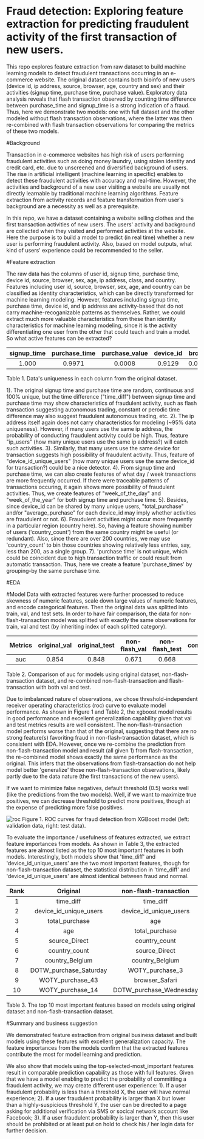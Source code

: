 # Fraud detection: Exploring feature extraction for predicting fraudulent activity of the first transaction of new users.

This repo explores feature extraction from raw dataset to build machine learning models to detect fraudulent transactions occurring in an e-commerce website. The original dataset contains both bioinfo of new users (device id, ip address, source, browser, age, country and sex) and their activities (signup time, purchase time, purchase value). Exploratory data analysis reveals that flash transaction observed by counting time difference between purchase_time and signup_time is a strong indication of a fraud. Thus, here we demonstrate two models: one with full dataset and the other modeled without flash transaction observations, where the latter was then re-combined with flash transaction observations for comparing the metrics of these two models. 

#Background
  
  Transaction in e-commerce websites has high risk of users performing fraudulent activities such as doing money laundry, using stolen identity and credit card, etc. due to unscreened and diversified background of users. The rise in artificial intelligent (machine learning in specific) enables to detect these fraudulent activities with accuracy and real-time. However, the activities and background of a new user visiting a website are usually not directly learnable by traditional machine learning algorithms. Feature extraction from activity records and feature transformation from user's background are a necessity as well as a prerequisite.
    
   In this repo, we have a dataset containing a website selling clothes and the first transaction activities of new users. The users' activity and background are collected when they visited and performed activities at the website. Here the purpose is to build a model to predict (in real time) whether a new user is performing fraudulent activity. Also, based on model outputs, what kind of users' experience could be recommended to the seller.

#Feature extraction

  The raw data has the columns of user id, signup time, purchase time, device id, source, browser, sex, age, ip address, class, and country. Features including user id, source, browser, sex, age, and country can be classified as identity characteristics, which can be directly transformed for machine learning modeling. However, features including signup time, purchase time, device id, and ip address are activity-based that do not carry machine-recoganizable patterns as themselves. Rather, we could extract much more valuable characteristics from these than identity characteristics for machine learning modeling, since it is the activity differentiating one user from the other that could teach and train a model. So what active features can be extracted?
  
  |signup_time|purchase_time|purchase_value|device_id|browser|age|ip_address|country|
  |:---:|:---:|:---:|:---:|:---:|:---:|:---:|:---:|
  |1.000|0.9971|0.0008|0.9129|0.00003|0.00038|0.9497|0.00119|  
  
Table 1. Data's uniqueness in each column from the original dataset. 
  
  1). The original signup time and purchase time are random, continuous and 100% unique, but the time difference ("time_diff") between signup time and purchase time may show characteristics of fraudulent activity, such as flash transaction suggesting autonomous trading, constant or perodic time difference may also suggest fraudulent autonomous trading, etc.
  2). The ip address itself again does not carry characteristics for modeling (~95% data uniqueness). However, if many users use the same ip address, the probability of conducting fraudulent activity could be high. Thus, feature "ip_users" (how many unique users use the same ip address?) will catch such activities.
  3). Similarly, that many users use the same device for transaction suggests high possibility of fraudulent activity. Thus, feature of "device_id_unique_users" (how many unique users use the same device_id for transaction?) could be a nice detector.
  4). From signup time and purchase time, we can also create features of what day / week transactions are more frequently occurred. If there were traceable patterns of transactions occuring, it again shows more possibility of fraudulent activities. Thus, we create features of "week_of_the_day" and "week_of_the_year" for both signup time and purchase time.
  5). Besides, since device_id can be shared by many unique users, "total_purchase" and/or "average_purchase" for each device_id may imply whether activities are fraudulent or not.
  6). Fraudulent activities might occur more frequently in a particular region (country here). So, having a feature showing number of users ('country_count') from the same country might be useful (or redundant). Also, since there are over 200 countries, we may use 'country_count' to bin those countries showing relatively less entries, say, less than 200, as a single group.
  7). 'purchase time' is not unique, which could be coincident due to high transaction traffic or could result from automatic transaction. Thus, here we create a feature 'purchase_times' by grouping-by the same purchase time.
  
#EDA



#Model
  Data with extracted features were further processed to reduce skewness of numeric features, scale down large values of numeric features, and encode categorical features. Then the original data was splitted into train, val, and test sets. In order to have fair comparison, the data for non-flash-transaction model was splitted with exactly the same observations for train, val and test (by inheriting index of each splitted category).
  
|Metrics|original_val|original_test|non-flash_val|non-flash_test|combined_val|combined_test|
|:---:|:---:|:---:|:---:|:---:|:---:|:---:|
|auc|0.854|0.848|0.671|0.668|0.854|0.847|
Table 2. Comparison of auc for models using original dataset, non-flash-transaction dataset, and re-combined non-flash-transaction and flash-transaction with both val and test.  

  Due to imbalanced nature of observations, we chose threshold-independent receiver operating characteristics (roc) curve to evaluate model performance. As shown in Figure 1 and Table 2, the xgboost model results in good performance and excellent generalization capability given that val and test metrics results are well consistent. The non-flash-transaction model performs worse than that of the original, suggesting that there are no strong feature(s) favoriting fraud in non-flash-transaction dataset, which is consistent with EDA. However, once we re-combine the prediction from non-flash-transaction model and result (all given 1) from flash-transaction, the re-combined model shows exactly the same performance as the original. This infers that the observations from flash-transaction do not help model better 'generalize' those non-flash-transaction observations, likely partly due to the data nature (the first transactions of the new users). 
  
  If we want to minimize false negatives, default threshold (0.5) works well (like the predictions from the two models). Well, if we want to maximize true positives, we can decrease threshold to predict more positives, though at the expense of predicting more false positives.

![roc](https://user-images.githubusercontent.com/34787111/51809237-97726f80-2253-11e9-8978-a62fca8fb277.png)
  Figure 1. ROC curves for fraud detection from XGBoost model (left: validation data, right: test data).
  
  To evaluate the importance / usefulness of features extracted, we extract feature importances from models. As shown in Table 3, the extracted features are almost listed as the top 10 most important features in both models. Interestingly, both models show that 'time_diff' and 'device_id_unique_users' are the two most important features, though for non-flash-transaction dataset, the statistical distribution in 'time_diff' and 'device_id_unique_users' are almost identical between fraud and normal.

|Rank|Original|non-flash-transaction|
|:---:|:---:|:---:|
|1|time_diff|time_diff|
|2|device_id_unique_users|device_id_unique_users|
|3|total_purchase|age|
|4|age|total_purchase|
|5|source_Direct|country_count|
|6|country_count|source_Direct|
|7|country_Belgium|country_Belgium|
|8|DOTW_purchase_Saturday|WOTY_purchase_3|
|9|WOTY_purchase_43|browser_Safari|
|10|WOTY_purchase_14|DOTW_purchase_Wednesday|

Table 3. The top 10 most important features based on models using original dataset and non-flash-transaction dataset.

#Summary and business suggestion

  We demonstrated feature extraction from original business dataset and built models using these features with excellent generalization capacity. The feature importances from the models confirm that the extracted features contribute the most for model learning and prediction.
  
  We also show that models using the top-selected-most_important features result in comparable prediction capability as those with full features. Given that we have a model enabling to predict the probability of committing a fraudulent activity, we may create different user experience:
  1). If a user fraudulent probability is less than a threshold X, the user will have normal experience;
  2). If a user fraudulent probability is larger than X but lower than a highly-suspicious threshold Y, the user can be directed to a page asking for additional verification via SMS or socical network account like Facebook;
  3). If a user fraudulent probability is larger than Y, then this user should be prohibited or at least put on hold to check his / her login data for further decision.
